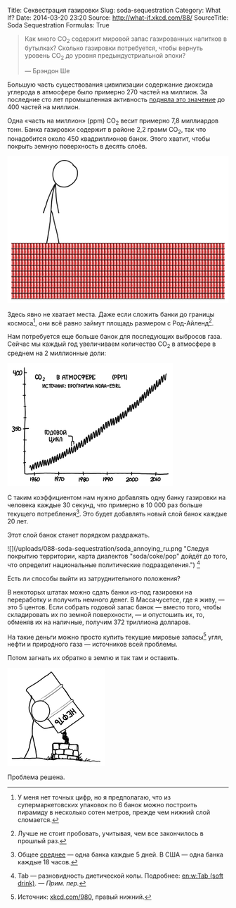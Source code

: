 Title: Секвестрация газировки
Slug: soda-sequestration
Category: What If?
Date: 2014-03-20 23:20
Source: http://what-if.xkcd.com/88/
SourceTitle: Soda Sequestration
Formulas: True

> Как много CO<sub>2</sub> содержит мировой запас газированных напитков в бутылках? Сколько газировки потребуется, чтобы вернуть уровень CO<sub>2</sub> до уровня предындустриальной эпохи?
> 
> — Брэндон Ше

Большую часть существования цивилизации содержание диоксида углерода в атмосфере было примерно 270 частей на миллион. За последние сто лет промышленная активность [подняла это значение](http://www.skepticalscience.com/print.php?r=45) до 400 частей на миллион.

Одна «часть на миллион» (ppm) CO<sub>2</sub> весит примерно 7,8 миллиардов тонн. Банка газировки содержит в районе 2,2 грамм CO<sub>2</sub>, так что понадобится около 450 квадриллионов банок. Этого хватит, чтобы покрыть земную поверхность в десять слоёв.

![](/uploads/088-soda-sequestration/soda_layers.png "Мезосфера, астеносфера, литосфера, банкосфера")

Здесь явно не хватает места. Даже если сложить банки до границы космоса[^1], они всё равно займут площадь размером с Род-Айленд[^2].

[^1]: У меня нет точных цифр, но я предполагаю, что из супермаркетовских упаковок по 6 банок можно построить пирамиду в несколько сотен метров, прежде чем нижний слой сломается.
[^2]: Лучше не стоит пробовать, учитывая, чем все закончилось в прошлый раз.

Нам потребуется еще больше банок для последующих выбросов газа. Сейчас мы каждый год увеличиваем количество CO<sub>2</sub> в атмосфере в среднем на 2 миллионные доли:

![](/uploads/088-soda-sequestration/soda_graph_ru.png "Если вы бегло взглянете на эти графики, вы увидите последствия распада Советского Союза из-за изменений в производстве и землепользовании.")

С таким коэффициентом нам нужно добавлять одну банку газировки на человека каждые 30 секунд, что примерно в 10 000 раз больше текущего потребления[^3]. Это будет добавлять новый слой банок каждые 20 лет.

[^3]: Общее [среднее](http://chtoes.li/page/soda-planet) — одна банка каждые 5 дней. В США — одна банка каждые 18 часов.

Этот слой банок станет порядком раздражать.

![](/uploads/088-soda-sequestration/soda_annoying_ru.png "Следуя покрытию территории, карта диалектов "soda/coke/pop" дойдёт до того, что определит национальные политические подразделения.")
[^4]

[^4]: Tab — разновидность диетической колы. Подробнее: [en:w:Tab (soft drink)](http://en.wikipedia.org/wiki/Tab_%28soft_drink%29). — _Прим. пер._

Есть ли способы выйти из затруднительного положения?

В некоторых штатах можно сдать банки из-под газировки на переработку и получить немного денег. В Массачусетсе, где я живу, — это 5 центов. Если собрать годовой запас банок — вместо того, чтобы складировать их по земной поверхности, — и опустошить их, то, обменяв их на наличные, получим 372 триллиона долларов.

На такие деньги можно просто купить текущие мировые запасы[^5] угля, нефти и природного газа — источников всей проблемы.

[^5]: Источник: [xkcd.com/980](http://xkcd.com/980), правый нижний.

Потом загнать их обратно в землю и так там и оставить.

![](/uploads/088-soda-sequestration/soda_ground_ru.png "Ты никогда, никогда не получишь желаемое.")

Проблема решена.
